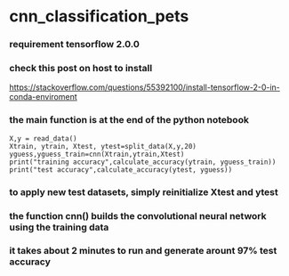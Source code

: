 # cnn_classification_pets
### requirement tensorflow 2.0.0
### check this post on host to install
https://stackoverflow.com/questions/55392100/install-tensorflow-2-0-in-conda-enviroment

### the main function is at the end of the python notebook
```
X,y = read_data()
Xtrain, ytrain, Xtest, ytest=split_data(X,y,20)
yguess,yguess_train=cnn(Xtrain,ytrain,Xtest)
print("training accuracy",calculate_accuracy(ytrain, yguess_train))
print("test accuracy",calculate_accuracy(ytest, yguess))
```
### to apply new test datasets, simply reinitialize  Xtest and ytest
### the function cnn() builds the convolutional neural network using the training data
### it takes about 2 minutes to run and generate arount 97% test accuracy
